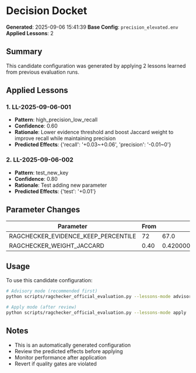 # Decision Docket

**Generated**: 2025-09-06 15:41:39
**Base Config**: `precision_elevated.env`
**Applied Lessons**: 2

## Summary

This candidate configuration was generated by applying 2 lessons learned from previous evaluation runs.

## Applied Lessons

### 1. LL-2025-09-06-001

- **Pattern**: high_precision_low_recall
- **Confidence**: 0.60
- **Rationale**: Lower evidence threshold and boost Jaccard weight to improve recall while maintaining precision
- **Predicted Effects**: {'recall': '+0.03~+0.06', 'precision': '-0.01~0'}

### 2. LL-2025-09-06-002

- **Pattern**: test_new_key
- **Confidence**: 0.80
- **Rationale**: Test adding new parameter
- **Predicted Effects**: {'test': '+0.01'}

## Parameter Changes

| Parameter | From | To | Change |
|-----------|------|----|---------|
| RAGCHECKER_EVIDENCE_KEEP_PERCENTILE | 72 | 67.0 | -5.000 |
| RAGCHECKER_WEIGHT_JACCARD | 0.40 | 0.42000000000000004 | +0.020 |

## Usage

To use this candidate configuration:

```bash
# Advisory mode (recommended first)
python scripts/ragchecker_official_evaluation.py --lessons-mode advisory

# Apply mode (after review)
python scripts/ragchecker_official_evaluation.py --lessons-mode apply
```

## Notes

- This is an automatically generated configuration
- Review the predicted effects before applying
- Monitor performance after application
- Revert if quality gates are violated
